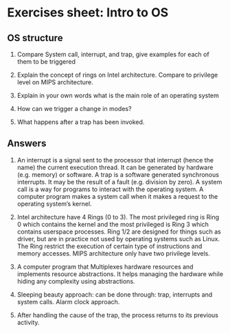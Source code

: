 # Exercises sheet: Intro to OS


## OS structure

1. Compare System call, interrupt, and trap, give examples for each of them to be triggered

2. Explain the concept of rings on Intel architecture. Compare to privilege level on MIPS architecture.

3. Explain in your own words what is the main role of an operating system

4. How can we trigger a change in modes?

5. What happens after a trap has been invoked.


   
## Answers

1. An interrupt is a signal sent to the processor that interrupt (hence the name) the current execution thread. It can be generated by hardware (e.g. memory) or software. A trap is a software generated synchronous interrupts. It may be the result of a fault (e.g. division by zero). A system call is a way for programs to interact with the operating system. A computer program makes a system call when it makes a request to the operating system’s kernel. 

2. Intel architecture have 4 Rings (0 to 3). The most privileged ring is Ring 0 which contains the kernel and the most privileged is Ring 3 which contains userspace processes. Ring 1/2 are designed for things such as driver, but are in practice not used by operating systems such as Linux. The Ring restrict the execution of certain type of instructions and memory accesses. MIPS architecture only have two privilege levels.

3. A computer program that Multiplexes hardware resources and implements resource abstractions. It helps managing the hardware while hiding any complexity using abstractions.

4. Sleeping beauty approach: can be done through: trap, interrupts and system calls.
Alarm clock approach.

5. After handling the cause of the trap, the process returns to its previous activity.







